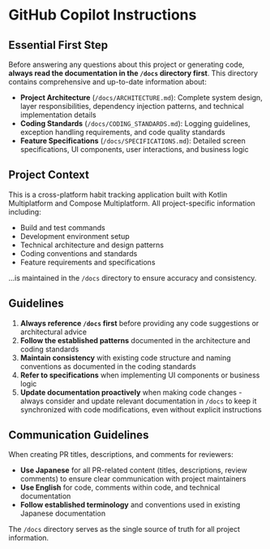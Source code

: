 # GitHub Copilot Instructions

## Essential First Step

Before answering any questions about this project or generating code, **always read the documentation in the `/docs` directory first**. This directory contains comprehensive and up-to-date information about:

- **Project Architecture** (`/docs/ARCHITECTURE.md`): Complete system design, layer responsibilities, dependency injection patterns, and technical implementation details
- **Coding Standards** (`/docs/CODING_STANDARDS.md`): Logging guidelines, exception handling requirements, and code quality standards
- **Feature Specifications** (`/docs/SPECIFICATIONS.md`): Detailed screen specifications, UI components, user interactions, and business logic

## Project Context

This is a cross-platform habit tracking application built with Kotlin Multiplatform and Compose Multiplatform. All project-specific information including:

- Build and test commands
- Development environment setup
- Technical architecture and design patterns
- Coding conventions and standards
- Feature requirements and specifications

...is maintained in the `/docs` directory to ensure accuracy and consistency.

## Guidelines

1. **Always reference `/docs` first** before providing any code suggestions or architectural advice
2. **Follow the established patterns** documented in the architecture and coding standards
3. **Maintain consistency** with existing code structure and naming conventions as documented in the coding standards
4. **Refer to specifications** when implementing UI components or business logic
5. **Update documentation proactively** when making code changes - always consider and update relevant documentation in `/docs` to keep it synchronized with code modifications, even without explicit instructions

## Communication Guidelines

When creating PR titles, descriptions, and comments for reviewers:

- **Use Japanese** for all PR-related content (titles, descriptions, review comments) to ensure clear communication with project maintainers
- **Use English** for code, comments within code, and technical documentation
- **Follow established terminology** and conventions used in existing Japanese documentation

The `/docs` directory serves as the single source of truth for all project information.